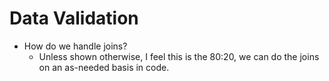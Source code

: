 # Data Validation

- How do we handle joins?
  - Unless shown otherwise, I feel this is the 80:20, we can do the joins on an as-needed basis in code.
